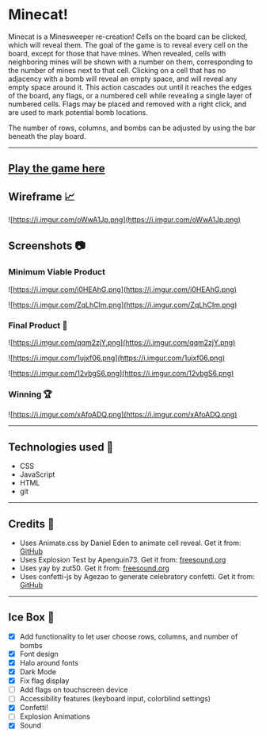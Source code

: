 # Minecat!

Minecat is a Minesweeper re-creation! Cells on the board can be clicked, which will reveal them. The goal of the game is to reveal every cell on the board, except for those that have mines. When revealed, cells with neighboring mines will be shown with a number on them, corresponding to the number of mines next to that cell. Clicking on a cell that has no adjacency with a bomb will reveal an empty space, and will reveal any empty space around it. This action cascades out until it reaches the edges of the board, any flags, or a numbered cell while revealing a single layer of numbered cells. Flags may be placed and removed with a right click, and are used to mark potential bomb locations.

The number of rows, columns, and bombs can be adjusted by using the bar beneath the play board.

---

## [Play the game here](https://davidstinson.github.io/minecat/)

## Wireframe 📈

![https://i.imgur.com/oWwA1Jp.png](https://i.imgur.com/oWwA1Jp.png)

## Screenshots 📷

### Minimum Viable Product

![https://i.imgur.com/i0HEAhG.png](https://i.imgur.com/i0HEAhG.png)

![https://i.imgur.com/ZqLhCIm.png](https://i.imgur.com/ZqLhCIm.png)

### Final Product 🎯

![https://i.imgur.com/qqm2zjY.png](https://i.imgur.com/qqm2zjY.png)

![https://i.imgur.com/1ujxf06.png](https://i.imgur.com/1ujxf06.png)

![https://i.imgur.com/12vbgS6.png](https://i.imgur.com/12vbgS6.png)

### Winning 🏆

![https://i.imgur.com/xAfoADQ.png](https://i.imgur.com/xAfoADQ.png)

---

## Technologies used 💾

- CSS
- JavaScript
- HTML
- git

---

## Credits 🙌

- Uses Animate.css by Daniel Eden to animate cell reveal. Get it from: [GitHub](https://daneden.github.io/animate.css/)
- Uses Explosion Test by Apenguin73. Get it from: [freesound.org](https://freesound.org/people/Apenguin73/sounds/335152/)
- Uses yay by zut50. Get it from: [freesound.org](https://freesound.org/people/zut50/sounds/162395/)
- Uses confetti-js by Agezao to generate celebratory confetti. Get it from: [GitHub](https://github.com/Agezao/confetti-js#readme)

---

## Ice Box 🧊

- [x] Add functionality to let user choose rows, columns, and number of bombs
- [x] Font design
- [x] Halo around fonts
- [x] Dark Mode
- [x] Fix flag display
- [ ] Add flags on touchscreen device
- [ ] Accessibility features (keyboard input, colorblind settings)
- [x] Confetti!
- [ ] Explosion Animations
- [x] Sound
